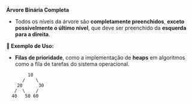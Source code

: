 **Árvore Binária Completa**

- Todos os níveis da árvore são **completamente preenchidos**, **exceto possivelmente o último nível**, que deve ser preenchido da **esquerda para a direita**.

**📌 Exemplo de Uso:**

- **Filas de prioridade**, como a implementação de **heaps** em algoritmos como a fila de tarefas do sistema operacional.
```
        10  
      /    \  
    20      30  
   /  \    /    
  40   50 60  

```